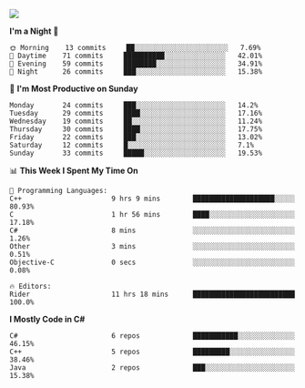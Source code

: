 ![](https://hit.yhype.me/github/profile?user_id=42968544)
<!--START_SECTION:waka-->
**I'm a Night 🦉** 

```text
🌞 Morning    13 commits     ██░░░░░░░░░░░░░░░░░░░░░░░   7.69% 
🌆 Daytime    71 commits     ██████████░░░░░░░░░░░░░░░   42.01% 
🌃 Evening    59 commits     ████████░░░░░░░░░░░░░░░░░   34.91% 
🌙 Night      26 commits     ███░░░░░░░░░░░░░░░░░░░░░░   15.38%

```
📅 **I'm Most Productive on Sunday** 

```text
Monday       24 commits     ███░░░░░░░░░░░░░░░░░░░░░░   14.2% 
Tuesday      29 commits     ████░░░░░░░░░░░░░░░░░░░░░   17.16% 
Wednesday    19 commits     ██░░░░░░░░░░░░░░░░░░░░░░░   11.24% 
Thursday     30 commits     ████░░░░░░░░░░░░░░░░░░░░░   17.75% 
Friday       22 commits     ███░░░░░░░░░░░░░░░░░░░░░░   13.02% 
Saturday     12 commits     █░░░░░░░░░░░░░░░░░░░░░░░░   7.1% 
Sunday       33 commits     █████░░░░░░░░░░░░░░░░░░░░   19.53%

```


📊 **This Week I Spent My Time On** 

```text
💬 Programming Languages: 
C++                      9 hrs 9 mins        ████████████████████░░░░░   80.93% 
C                        1 hr 56 mins        ████░░░░░░░░░░░░░░░░░░░░░   17.18% 
C#                       8 mins              ░░░░░░░░░░░░░░░░░░░░░░░░░   1.26% 
Other                    3 mins              ░░░░░░░░░░░░░░░░░░░░░░░░░   0.51% 
Objective-C              0 secs              ░░░░░░░░░░░░░░░░░░░░░░░░░   0.08%

🔥 Editors: 
Rider                    11 hrs 18 mins      █████████████████████████   100.0%

```

**I Mostly Code in C#** 

```text
C#                       6 repos             ███████████░░░░░░░░░░░░░░   46.15% 
C++                      5 repos             █████████░░░░░░░░░░░░░░░░   38.46% 
Java                     2 repos             ███░░░░░░░░░░░░░░░░░░░░░░   15.38%

```



<!--END_SECTION:waka-->
